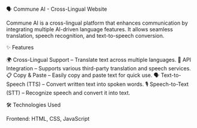 🗣 Commune AI - Cross-Lingual Website

Commune AI is a cross-lingual platform that enhances communication by integrating multiple AI-driven language features. It allows seamless translation, speech recognition, and text-to-speech conversion.

✨ Features

🌍 Cross-Lingual Support – Translate text across multiple languages.
🔗 API Integration – Supports various third-party translation and speech services.
📋 Copy & Paste – Easily copy and paste text for quick use.
🗣 Text-to-Speech (TTS) – Convert written text into spoken words.
🎙 Speech-to-Text (STT) – Recognize speech and convert it into text.


🛠 Technologies Used

Frontend: HTML, CSS, JavaScript
